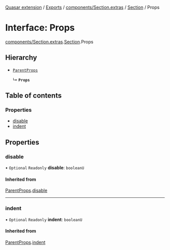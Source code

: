 [Quasar extension](../index.md) / [Exports](../modules.md) / [components/Section.extras](../modules/components_Section_extras.md) / [Section](../modules/components_Section_extras.Section.md) / Props

# Interface: Props

[components/Section.extras](../modules/components_Section_extras.md).[Section](../modules/components_Section_extras.Section.md).Props

## Hierarchy

- [`ParentProps`](components_Section_extras.Section.ParentProps.md)

  ↳ **`Props`**

## Table of contents

### Properties

- [disable](components_Section_extras.Section.Props.md#disable)
- [indent](components_Section_extras.Section.Props.md#indent)

## Properties

### disable

• `Optional` `Readonly` **disable**: `booleanU`

#### Inherited from

[ParentProps](components_Section_extras.Section.ParentProps.md).[disable](components_Section_extras.Section.ParentProps.md#disable)

___

### indent

• `Optional` `Readonly` **indent**: `booleanU`

#### Inherited from

[ParentProps](components_Section_extras.Section.ParentProps.md).[indent](components_Section_extras.Section.ParentProps.md#indent)
